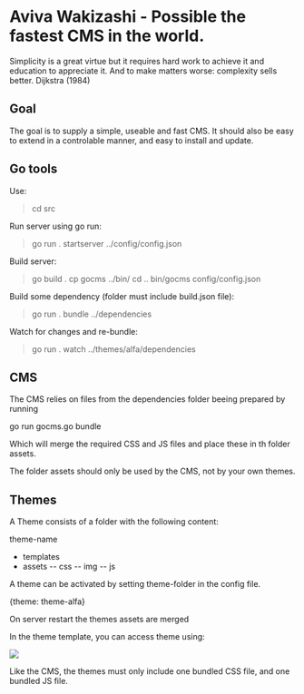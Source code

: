 # Aviva Wakizashi - Possible the fastest CMS in the world.

Simplicity is a great virtue but it requires hard work to achieve it and 
education to appreciate it. And to make matters worse: complexity sells better.
    Dijkstra (1984)


## Goal

The goal is to supply a simple, useable and fast CMS. It should also be easy to extend
in a controlable manner, and easy to install and update.


## Go tools

Use:

> cd src

Run server using go run:

> go run . startserver ../config/config.json

Build server:

> go build .
> cp gocms ../bin/
> cd ..
> bin/gocms config/config.json

Build some dependency (folder must include build.json file):

> go run . bundle ../dependencies

Watch for changes and re-bundle:

> go run . watch ../themes/alfa/dependencies

## CMS

The CMS relies on files from the dependencies folder beeing prepared by running 

go run gocms.go bundle

Which will merge the required CSS and JS files and place these in th folder assets.

The folder assets should only be used by the CMS, not by your own themes.


## Themes

A Theme consists of a folder with the following content:

theme-name
- templates
- assets
-- css
-- img
-- js

A theme can be activated by setting theme-folder in the config file.

{theme: theme-alfa}

On server restart the themes assets are merged

In the theme template, you can access theme using:

<img src="/themes/alfa/assets/img/img.png">

Like the CMS, the themes must only include one bundled CSS file, and one bundled JS file.






